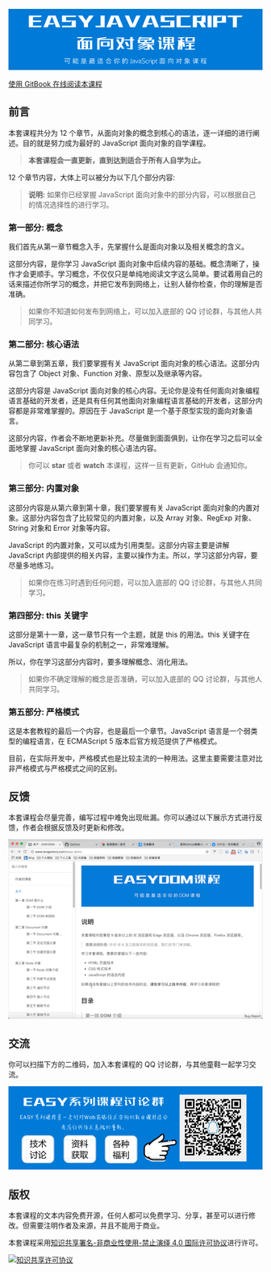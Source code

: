 ![](images/cover.png)

[使用 GitBook 在线阅读本课程](http://www.longestory.com/easy-javascript-oop/)

## 前言

本套课程共分为 12 个章节，从面向对象的概念到核心的语法，逐一详细的进行阐述。目的就是努力成为最好的 JavaScript 面向对象的自学课程。

> **本套课程会一直更新，直到达到适合于所有人自学为止。**

12 个章节内容，大体上可以被分为以下几个部分内容:

> **说明:** 如果你已经掌握 JavaScript 面向对象中的部分内容，可以根据自己的情况选择性的进行学习。

### 第一部分: 概念

我们首先从第一章节概念入手，先掌握什么是面向对象以及相关概念的含义。

这部分内容，是你学习 JavaScript 面向对象中后续内容的基础。概念清晰了，操作才会更顺手。学习概念，不仅仅只是单纯地阅读文字这么简单。要试着用自己的话来描述你所学习的概念，并把它发布到网络上，让别人替你检查，你的理解是否准确。

> 如果你不知道如何发布到网络上，可以加入底部的 QQ 讨论群，与其他人共同学习。

### 第二部分: 核心语法

从第二章到第五章，我们要掌握有关 JavaScript 面向对象的核心语法。这部分内容包含了 Object 对象、Function 对象、原型以及继承等内容。

这部分内容是 JavaScript 面向对象的核心内容。无论你是没有任何面向对象编程语言基础的开发者，还是具有任何其他面向对象编程语言基础的开发者，这部分内容都是非常难掌握的。原因在于 JavaScript 是一个基于原型实现的面向对象语言。

这部分内容，作者会不断地更新补充。尽量做到面面俱到，让你在学习之后可以全面地掌握 JavaScript 面向对象的核心语法内容。

> 你可以 **star** 或者 **watch** 本课程，这样一旦有更新，GitHub 会通知你。

### 第三部分: 内置对象

这部分内容是从第六章到第十章，我们要掌握有关 JavaScript 面向对象的内置对象。这部分内容包含了比较常见的内置对象，以及 Array 对象、RegExp 对象、String 对象和 Error 对象等内容。

JavaScript 的内置对象，又可以成为引用类型。这部分内容主要是讲解 JavaScript 内部提供的相关内容，主要以操作为主。所以，学习这部分内容，要尽量多地练习。

> 如果你在练习时遇到任何问题，可以加入底部的 QQ 讨论群，与其他人共同学习。

### 第四部分: this 关键字

这部分是第十一章，这一章节只有一个主题，就是 this 的用法。this 关键字在 JavaScript 语言中最复杂的机制之一，非常难理解。

所以，你在学习这部分内容时，要多理解概念、消化用法。

> 如果你不确定理解的概念是否准确，可以加入底部的 QQ 讨论群，与其他人共同学习。

### 第五部分: 严格模式

这是本套教程的最后一个内容，也是最后一个章节。JavaScript 语言是一个弱类型的编程语言，在 ECMAScript 5 版本后官方规范提供了严格模式。

目前，在实际开发中，严格模式也是比较主流的一种用法。这里主要需要注意对比非严格模式与严格模式之间的区别。

## 反馈

本套课程会尽量完善，编写过程中难免出现纰漏。你可以通过以下展示方式进行反馈，作者会根据反馈及时更新和修改。

![](images/github-issue-feedback.gif)

## 交流

你可以扫描下方的二维码，加入本套课程的 QQ 讨论群，与其他童鞋一起学习交流。

![](images/connection.png)

## 版权

本套课程的文本内容免费开源，任何人都可以免费学习、分享，甚至可以进行修改。但需要注明作者及来源，并且不能用于商业。

本套课程采用<a rel="license" href="http://creativecommons.org/licenses/by-nc-nd/4.0/">知识共享署名-非商业性使用-禁止演绎 4.0 国际许可协议</a>进行许可。

<a rel="license" href="http://creativecommons.org/licenses/by-nc-nd/4.0/"><img alt="知识共享许可协议" style="border-width:0" src="https://i.creativecommons.org/l/by-nc-nd/4.0/88x31.png" /></a><br />
